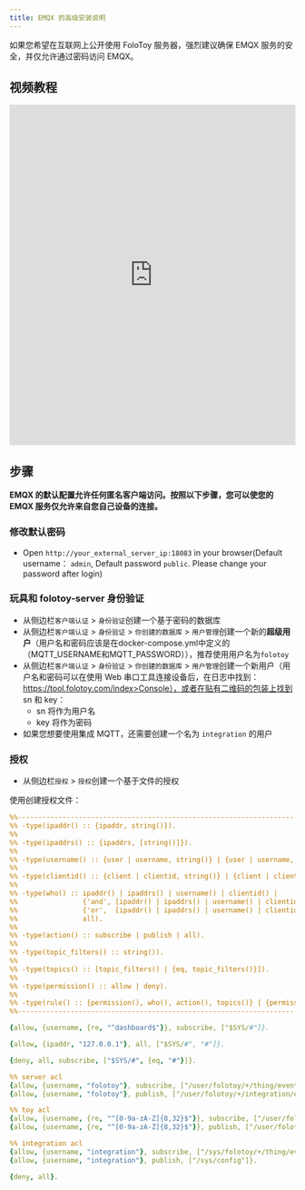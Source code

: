 ```yaml
---
title: EMQX 的高级安装说明
---
```


如果您希望在互联网上公开使用 FoloToy 服务器，强烈建议确保 EMQX 服务的安全，并仅允许通过密码访问 EMQX。

## 视频教程

<iframe width="100%" height="600" src="https://www.youtube.com/embed/3yW5260OTwY?si=SmQ_KHIQhXywoR30" title="YouTube video player" frameBorder="0" allow="accelerometer; autoplay; clipboard-write; encrypted-media; gyroscope; picture-in-picture; web-share" allowfullscreen></iframe>

## 步骤

**EMQX 的默认配置允许任何匿名客户端访问。按照以下步骤，您可以使您的 EMQX 服务仅允许来自您自己设备的连接。**

### 修改默认密码

- Open `http://your_external_server_ip:18083` in your browser(Default username： `admin`, Default password `public`. Please change your password after login)

### 玩具和 folotoy-server 身份验证

- 从侧边栏`客户端认证` > `身份验证`创建一个基于密码的数据库
- 从侧边栏`客户端认证` > `身份验证` > `你创建的数据库` > `用户管理`创建一个新的**超级用户**（用户名和密码应该是在docker-compose.yml中定义的（MQTT_USERNAME和MQTT_PASSWORD）），推荐使用用户名为`folotoy`
- 从侧边栏`客户端认证` > `身份验证` > `你创建的数据库` > `用户管理`创建一个新用户（用户名和密码可以在使用 Web 串口工具连接设备后，在日志中找到：https://tool.folotoy.com/index>Console），或者在贴有二维码的包装上找到 sn 和 key：
   - sn 将作为用户名
   - key 将作为密码
- 如果您想要使用集成 MQTT，还需要创建一个名为 `integration` 的用户

### 授权

- 从侧边栏`授权` > `授权`创建一个基于文件的授权

使用创建授权文件：

```yml title="acl.erlang"
%%--------------------------------------------------------------------
%% -type(ipaddr() :: {ipaddr, string()}).
%%
%% -type(ipaddrs() :: {ipaddrs, [string()]}).
%%
%% -type(username() :: {user | username, string()} | {user | username, {re, regex()}}).
%%
%% -type(clientid() :: {client | clientid, string()} | {client | clientid, {re, regex()}}).
%%
%% -type(who() :: ipaddr() | ipaddrs() | username() | clientid() |
%%                {'and', [ipaddr() | ipaddrs() | username() | clientid()]} |
%%                {'or',  [ipaddr() | ipaddrs() | username() | clientid()]} |
%%                all).
%%
%% -type(action() :: subscribe | publish | all).
%%
%% -type(topic_filters() :: string()).
%%
%% -type(topics() :: [topic_filters() | {eq, topic_filters()}]).
%%
%% -type(permission() :: allow | deny).
%%
%% -type(rule() :: {permission(), who(), action(), topics()} | {permission(), all}).
%%--------------------------------------------------------------------

{allow, {username, {re, "^dashboard$"}}, subscribe, ["$SYS/#"]}.

{allow, {ipaddr, "127.0.0.1"}, all, ["$SYS/#", "#"]}.

{deny, all, subscribe, ["$SYS/#", {eq, "#"}]}.

%% server acl
{allow, {username, "folotoy"}, subscribe, ["/user/folotoy/+/thing/event/post", "/user/folotoy/+/thing/command/callAck"]}.
{allow, {username, "folotoy"}, publish, ["/user/folotoy/+/integration/event/post", "/user/folotoy/+/thing/command/call"]}.

%% toy acl
{allow, {username, {re, "^[0-9a-zA-Z]{8,32}$"}}, subscribe, ["/user/folotoy/${username}/thing/command/call", "/user/folotoy/${username}/thing/event/postAck"]}.
{allow, {username, {re, "^[0-9a-zA-Z]{8,32}$"}}, publish, ["/user/folotoy/${username}/thing/command/callAck", "/user/folotoy/${username}/thing/event/post"]}.

%% integration acl
{allow, {username, "integration"}, subscribe, ["/sys/folotoy/+/thing/event/post", "/sys/configAck"]}.
{allow, {username, "integration"}, publish, ["/sys/config"]}.

{deny, all}.

```
